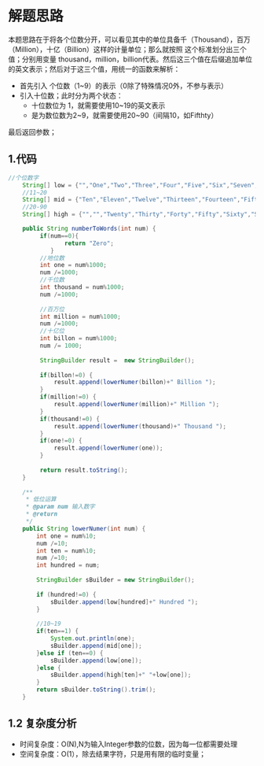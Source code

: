 # 解题思路

本题思路在于将各个位数分开，可以看见其中的单位具备千（Thousand），百万（Million），十亿（Billion）这样的计量单位；那么就按照 这个标准划分出三个值；分别用变量 thousand，million，billion代表。然后这三个值在后缀追加单位的英文表示；然后对于这三个值，用统一的函数来解析：

* 首先引入 个位数（1~9）的表示（0除了特殊情况0外，不参与表示）
* 引入十位数；此时分为两个状态：
  * 十位数位为 1，就需要使用10~19的英文表示
  * 是为数位数为2~9，就需要使用20~90（间隔10，如Fifthty）

最后返回参数；

## 1.代码

```java
//个位数字
	String[] low = {"","One","Two","Three","Four","Five","Six","Seven","Eight","Nine"};
	//11~20
    String[] mid = {"Ten","Eleven","Twelve","Thirteen","Fourteen","Fifteen","Sixteen","Seventeen","Eighteen","Nineteen"};
    //20-90
    String[] high = {"","","Twenty","Thirty","Forty","Fifty","Sixty","Seventy","Eighty","Ninety"};

	public String numberToWords(int num) {
		 if(num==0){
	            return "Zero";
	        }
		 //地位数
		 int one = num%1000;
		 num /=1000;
		 //千位数
		 int thousand = num%1000;
		 num /=1000;
		 
		 //百万位
		 int million = num%1000;
		 num /=1000;
		 //十亿位
		 int billon = num%1000;
		 num /= 1000;
		 
		 StringBuilder result =  new StringBuilder();
		 
		 if(billon!=0) {
			 result.append(lowerNumer(billon)+" Billion ");
		 }
		 if(million!=0) {
			 result.append(lowerNumer(million)+" Million ");
		 }
		 if(thousand!=0) {
			 result.append(lowerNumer(thousand)+" Thousand ");
		 }
		 if(one!=0) {
			 result.append(lowerNumer(one));
		 }
		 
		 return result.toString();
	}
	
	/**
	 * 低位运算
	 * @param num 输入数字
	 * @return
	 */
	public String lowerNumer(int num) {
		int one = num%10;
		num /=10;
		int ten = num%10;
		num /=10;
		int hundred = num;
		
		StringBuilder sBuilder = new StringBuilder();
		
		if (hundred!=0) {
			sBuilder.append(low[hundred]+" Hundred ");
		}
		
		//10~19
		if(ten==1) {
			System.out.println(one);
			sBuilder.append(mid[one]);
		}else if (ten==0) {
			sBuilder.append(low[one]);
		}else {
			sBuilder.append(high[ten]+" "+low[one]);
		}
		return sBuilder.toString().trim();
	}
```

## 1.2 复杂度分析

* 时间复杂度：O(N),N为输入Integer参数的位数，因为每一位都需要处理
* 空间复杂度：O(1），除去结果字符，只是用有限的临时变量；